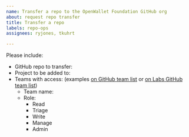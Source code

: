 ```yaml
---
name: Transfer a repo to the OpenWallet Foundation GitHub org
about: request repo transfer
title: Transfer a repo
labels: repo-ops
assignees: ryjones, tkuhrt

---
```


Please include:

* GitHub repo to transfer:
* Project to be added to: 
* Teams with access: (examples [on GitHub team list](https://github.com/orgs/openwallet-foundation/teams) or [on Labs GitHub team list](https://github.com/orgs/openwallet-foundation-labs/teams))
	* Team name:
	* Role:
		- Read
		- Triage
		- Write
		- Manage
		- Admin
